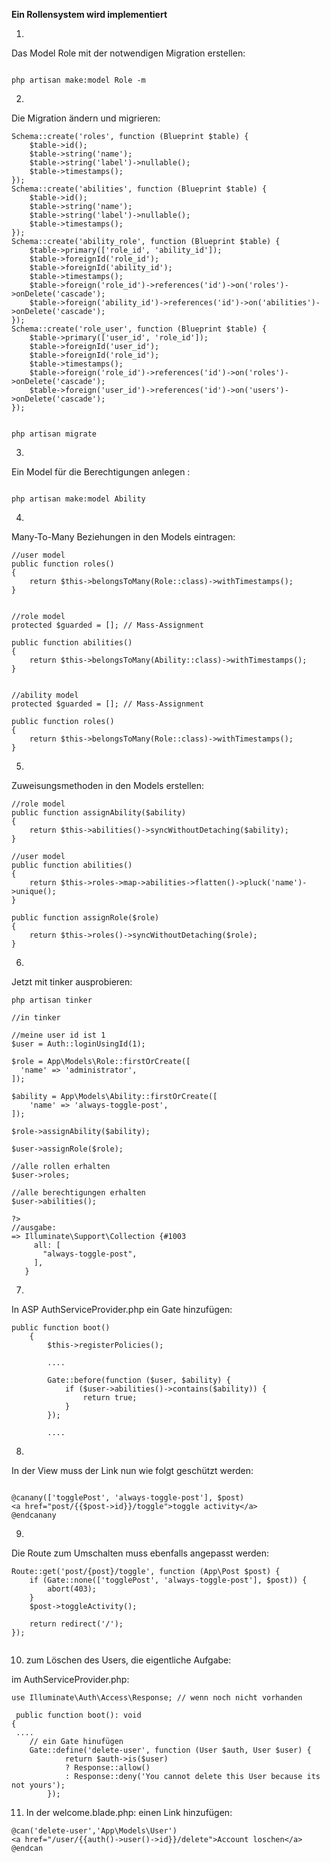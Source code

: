 **Ein Rollensystem wird implementiert**

1.
Das Model Role mit der notwendigen Migration erstellen:

```

php artisan make:model Role -m

```

2.
Die Migration ändern und migrieren:

```
Schema::create('roles', function (Blueprint $table) {
    $table->id();
    $table->string('name');
    $table->string('label')->nullable();
    $table->timestamps();
});
Schema::create('abilities', function (Blueprint $table) {
    $table->id();
    $table->string('name');
    $table->string('label')->nullable();
    $table->timestamps();
});
Schema::create('ability_role', function (Blueprint $table) {
    $table->primary(['role_id', 'ability_id']);
    $table->foreignId('role_id');
    $table->foreignId('ability_id');
    $table->timestamps();
    $table->foreign('role_id')->references('id')->on('roles')->onDelete('cascade');
    $table->foreign('ability_id')->references('id')->on('abilities')->onDelete('cascade');
});
Schema::create('role_user', function (Blueprint $table) {
    $table->primary(['user_id', 'role_id']);
    $table->foreignId('user_id');
    $table->foreignId('role_id');
    $table->timestamps();
    $table->foreign('role_id')->references('id')->on('roles')->onDelete('cascade');
    $table->foreign('user_id')->references('id')->on('users')->onDelete('cascade');
});
```

```

php artisan migrate 

```

3.
Ein Model für die Berechtigungen anlegen :

```

php artisan make:model Ability

```

4.
Many-To-Many Beziehungen in den Models eintragen:

```
//user model
public function roles()
{
    return $this->belongsToMany(Role::class)->withTimestamps();
}


//role model
protected $guarded = []; // Mass-Assignment

public function abilities()
{
    return $this->belongsToMany(Ability::class)->withTimestamps();
}


//ability model
protected $guarded = []; // Mass-Assignment

public function roles()
{
    return $this->belongsToMany(Role::class)->withTimestamps();
}
```

5.
Zuweisungsmethoden in den Models erstellen:

```
//role model
public function assignAbility($ability)
{
    return $this->abilities()->syncWithoutDetaching($ability);
}

//user model
public function abilities()
{
    return $this->roles->map->abilities->flatten()->pluck('name')->unique();
}

public function assignRole($role)
{
    return $this->roles()->syncWithoutDetaching($role);
}
```

6.
Jetzt mit tinker ausprobieren:

```
php artisan tinker 
```

```
//in tinker

//meine user id ist 1
$user = Auth::loginUsingId(1);

$role = App\Models\Role::firstOrCreate([
  'name' => 'administrator',
]);

$ability = App\Models\Ability::firstOrCreate([
    'name' => 'always-toggle-post',
]);

$role->assignAbility($ability);

$user->assignRole($role);

//alle rollen erhalten
$user->roles;

//alle berechtigungen erhalten
$user->abilities();

?>
//ausgabe:
=> Illuminate\Support\Collection {#1003
     all: [
       "always-toggle-post",
     ],
   }
```

7.
In ASP AuthServiceProvider.php ein Gate hinzufügen:

```
public function boot()
    {
        $this->registerPolicies();
        
        ....
        
        Gate::before(function ($user, $ability) {
            if ($user->abilities()->contains($ability)) {
                return true;
            }
        });
        
        ....
```

8.
In der View muss der Link nun wie folgt geschützt werden:

```

@canany(['togglePost', 'always-toggle-post'], $post)
<a href="post/{{$post->id}}/toggle">toggle activity</a>
@endcanany

```

9.
Die Route zum Umschalten muss ebenfalls angepasst werden:

```
Route::get('post/{post}/toggle', function (App\Post $post) {
    if (Gate::none(['togglePost', 'always-toggle-post'], $post)) {
        abort(403);
    }
    $post->toggleActivity();

    return redirect('/');
});


```

10. zum Löschen des Users, die eigentliche Aufgabe:

im AuthServiceProvider.php:
```
use Illuminate\Auth\Access\Response; // wenn noch nicht vorhanden

 public function boot(): void
{
 ....
    // ein Gate hinufügen
    Gate::define('delete-user', function (User $auth, User $user) {
            return $auth->is($user)
            ? Response::allow()
            : Response::deny('You cannot delete this User because its not yours');
        });
```
11. In der welcome.blade.php:
einen Link hinzufügen:

```
@can('delete-user','App\Models\User')
<a href="/user/{{auth()->user()->id}}/delete">Account loschen</a>
@endcan
```
